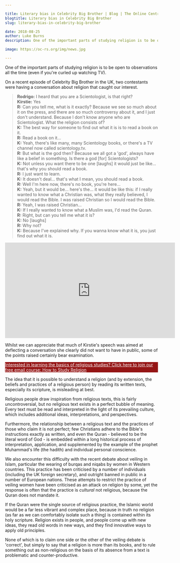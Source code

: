 ```yaml
---

title: Literary bias in Celebrity Big Brother | Blog | The Online Centre for Religious Studies
blogtitle: Literary bias in Celebrity Big Brother
slug: literary-bias-in-celebrity-big-brother

date: 2018-08-25
author: Luke Burns
description: One of the important parts of studying religion is to be open to observations all the time (even if you're curled up watching TV).

image: https://oc-rs.org/img/news.jpg

---
```

One of the important parts of studying religion is to be open to observations all the time (even if you're curled up watching TV).

On a recent episode of Celebrity Big Brother in the UK, two contestants were having a conversation about religion that caught our interest.

>**Rodrigo:** I heard that you are a Scientologist, is that right?<br>
**Kirstie:** Yes<br>
**R:** Can you tell me, what is it exactly? Because we see so much about it on the press, and there are so much controversy about it, and I just don't understand. Because I don't know anyone who are Scientologist. What the religion consists of?<br>
**K:** The best way for someone to find out what it is is to read a book on it.<br>
**R:** Read a book on it...<br>
**K:** Yeah, there's like many, many Scientology books, or there's a TV channel now called scientology.tv.<br>
**R:** But what is the god then? Because we all got a 'god', always have like a belief in something. Is there a god [for] Scientologists?<br>
**K:** Not unless you want there to be one [laughs] it would just be like... that's why you should read a book.<br>
**R:** I just want to learn.<br>
**K:** It doesn't deal... that's what I mean, you should read a book.<br>
**R:** Well I'm here now, there's no book, you're here...<br>
**K:** Yeah, but it would be... here's the... it would be like this: if I really wanted to know what a Christian was, what they really believed, I would read the Bible. I was raised Christian so I would read the Bible.<br>
**R:** Yeah, I was raised Christian...<br>
**K:** If I really wanted to know what a Muslim was, I'd read the Quran.<br>
**R:** Right, but can you tell me what it is?<br>
**K:** No [laughs]<br>
**R:** Why not?<br>
**K:** Because I've explained why. If you wanna know what it is, you just find out what it is.<br>

<iframe width="560" height="315" src="https://www.youtube.com/embed/ZTFueQbe-yo" frameborder="0" allow="autoplay; encrypted-media" allowfullscreen></iframe>

Whilst we can appreciate that much of Kirstie's speech was aimed at deflecting a conversation she clearly did not want to have in public, some of the points raised certainly bear examination.

<a target="_BLANK" style="color: white" href="https://signup.oc-rs.org/how-to-study-religion"><div class="container mb-3 p-3" style="background-color: #951515">
Interested in learning the basics of religious studies? Click here to join our free email course: How to Study Religion </div></a>

The idea that it is possible to understand a religion (and by extension, the beliefs and practices of a religious person) by reading its written texts, especially its scripture, is misleading at best.

Religious people draw inspiration from religious texts, this is fairly uncontroversial, but no religious text exists in a perfect bubble of meaning. Every text must be read and interpreted in the light of its prevailing culture, which includes additional ideas, interpretations, and perspectives.

Furthermore, the relationship between a religious text and the practices of those who claim it is not perfect; few Christians adhere to the Bible's instructions exactly as written, and even the Quran - believed to be the literal word of God - is embedded within a long historical process of interpretation, application, and supplemented by the example of the prophet Muhammad's life (the hadith) and individual personal conscience.

We also encounter this difficulty with the recent debate about veiling in Islam, particular the wearing of burqas and niqabs by women in Western countries. This practice has been criticised by a number of individuals (including the UK foreign secretary), and outright banned in public in a number of European nations. These attempts to restrict the practice of veiling women have been criticised as an attack on religion by some, yet the response is often that the practice is <em>cultural </em>not religious, because the Quran does not mandate it.

If the Quran were the single source of religious practice, the Islamic world would be a far less vibrant and complex place, because in truth no religion (as far as we can comfortably isolate such a thing) is contained within its holy scripture. Religion exists in people, and people come up with new ideas, they read old words in new ways, and they find innovative ways to apply old principles.

None of which is to claim one side or the other of the veiling debate is 'correct', but simply to say that a religion is more than its books, and to rule something out as non-religious on the basis of its absence from a text is problematic and counter-productive.